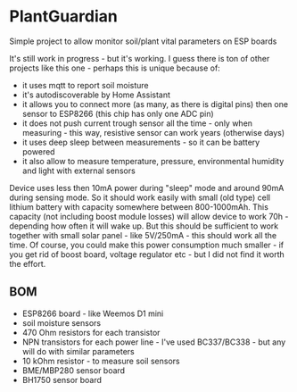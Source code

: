 # PlantGuardian
Simple project to allow monitor soil/plant vital parameters on ESP boards

It's still work in progress - but it's working. I guess there is ton of other projects like this one - perhaps this is unique because of:
- it uses mqtt to report soil moisture
- it's autodiscoverable by Home Assistant
- it allows you to connect more (as many, as there is digital pins) then one sensor to ESP8266 (this chip has only one ADC pin)
- it does not push current trough sensor all the time - only when measuring - this way, resistive sensor can work years (otherwise days)
- it uses deep sleep between measurements - so it can be battery powered
- it also allow to measure temperature, pressure, environmental humidity and light with external sensors

Device uses less then 10mA power during "sleep" mode and around 90mA during sensing mode. So it should work easily with small (old type) cell lithium battery with capacity somewhere between 800-1000mAh. This capacity (not including boost module losses) will allow device to work 70h - depending how often it will wake up. But this should be sufficient to work together with small solar panel - like 5V/250mA - this should work all the time.
Of course, you could make this power consumption much smaller - if you get rid of boost board, voltage regulator etc - but I did not find it worth the effort.

## BOM
- ESP8266 board - like Weemos D1 mini
- soil moisture sensors
- 470 Ohm resistors for each transistor
- NPN transistors for each power line - I've used BC337/BC338 - but any will do with similar parameters
- 10 kOhm resistor - to measure soil sensors
- BME/MBP280 sensor board
- BH1750 sensor board
 
